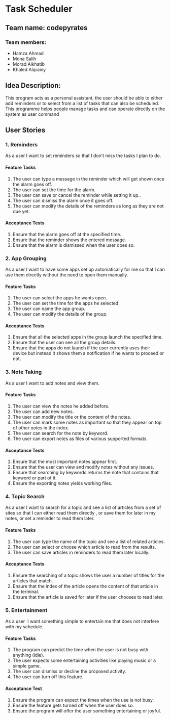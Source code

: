 # Task Scheduler

## Team name: codepyrates

### Team members:
  *  Hamza Ahmad
  *  Mona Salih
  *  Morad Alkhatib
  *  Khaled Alqrainy

## Idea Description:

This program acts as a personal assistant, the user should be able to either add reminders or to select from a list of tasks that can also be scheduled. This programme helps people manage tasks and can operate directly on the system as user command

## User Stories

### 1. Reminders

As a user I want to set reminders so that I don’t miss the tasks I plan to do.

#### Feature Tasks

1. The user can type a message in the reminder which will get shown once the alarm goes off.
2. The user can set the time for the alarm.
3. The user can save or cancel the reminder while setting it up..
4. The user can dismiss the alarm once it goes off.
5. The user can modify the details of the reminders as long as they are not due yet.

#### Acceptance Tests

1. Ensure that the alarm goes off at the specified time.
2. Ensure that the reminder shows the entered message.
3. Ensure that the alarm is dismissed when the user does so.

### 2. App Grouping

As a user I want to have some apps set up automatically for me so that I can use them directly without the need to open them manually.

#### Feature Tasks

1. The user can select the apps he wants open.
2. The user can set the time for the apps he selected.
3. The user can name the app group.
4. The user can modify the details of the group.

#### Acceptance Tests

1. Ensure that all the selected apps in the group launch the specified time.
2. Ensure that the user can see all the group details.
3. Ensure that the apps do not launch if the user currently uses their device but instead it shows them a notification if he wants to proceed or not.

### 3. Note Taking

As a user I want to add notes and view them.

#### Feature Tasks

1. The user can view the notes he added before.
2. The user can add new notes.
3. The user can modify the title or the content of the notes.
4. The user can mark some notes as important so that they appear on top of other notes in the index.
5. The user can search for the note by keyword.
6. The user can export notes as files of various supported formats.

#### Acceptance Tests

1. Ensure that the most important notes appear first.
2. Ensure that the user can view and modify notes without any issues.
3. Ensure that searching by keywords returns the note that contains that keyword or part of it.
4. Ensure the exporting notes yields working files.

### 4. Topic Search

As a user I want to search for a topic and see a list of articles from a set of sites so that I can either read them directly , or save them for later in my notes, or set a reminder to read them later.

#### Feature Tasks

1. The user can type the name of the topic and see a list of related articles.
2. The user can select or choose which article to read from the results.
3. The user can save articles in reminders to read them later locally.

#### Acceptance Tests

1. Ensure the searching of a topic shows the user a number of titles for the articles that match.
2. Ensure that the index of the article opens the content of that article in the terminal.
3. Ensure that the article is saved for later if the user chooses to read later.

### 5. Entertainment

As a user  I want something simple to entertain me that does not interfere with my schedule.

#### Feature Tasks

1. The program can predict the time when the user is not busy with anything (idle).
2. The user expects some entertaining activities like playing music or a simple game.
3. The user can dismiss or decline the proposed activity.
4. The user can turn off this feature.

#### Acceptance Test

1. Ensure the program can expect the times when the use is not busy.
2. Ensure the feature gets turned off when the user does so.
3. Ensure the program will offer the user something entertaining or joyful.

